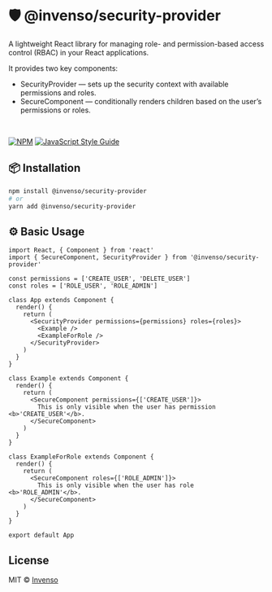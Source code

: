 # 🛡️ @invenso/security-provider

A lightweight React library for managing role- and permission-based access control (RBAC) in your React applications.

It provides two key components:
* SecurityProvider — sets up the security context with available permissions and roles.
* SecureComponent — conditionally renders children based on the user’s permissions or roles.

<br />

[![NPM](https://img.shields.io/npm/v/@invenso/security-provider.svg)](https://www.npmjs.com/package/@invenso/security-provider) [![JavaScript Style Guide](https://img.shields.io/badge/code_style-standard-brightgreen.svg)](https://standardjs.com)


## 📦 Installation

```bash
npm install @invenso/security-provider
# or
yarn add @invenso/security-provider
```

## ⚙️ Basic Usage

```tsx
import React, { Component } from 'react'
import { SecureComponent, SecurityProvider } from '@invenso/security-provider'

const permissions = ['CREATE_USER', 'DELETE_USER']
const roles = ['ROLE_USER', 'ROLE_ADMIN']

class App extends Component {
  render() {
    return (
      <SecurityProvider permissions={permissions} roles={roles}>
        <Example />
        <ExampleForRole />
      </SecurityProvider>
    )
  }
}

class Example extends Component {
  render() {
    return (
      <SecureComponent permissions={['CREATE_USER']}>
        This is only visible when the user has permission <b>'CREATE_USER'</b>.
      </SecureComponent>
    )
  }
}

class ExampleForRole extends Component {
  render() {
    return (
      <SecureComponent roles={['ROLE_ADMIN']}>
        This is only visible when the user has role <b>'ROLE_ADMIN'</b>.
      </SecureComponent>
    )
  }
}

export default App
```

## License

MIT © [Invenso](https://github.com/Invenso)
